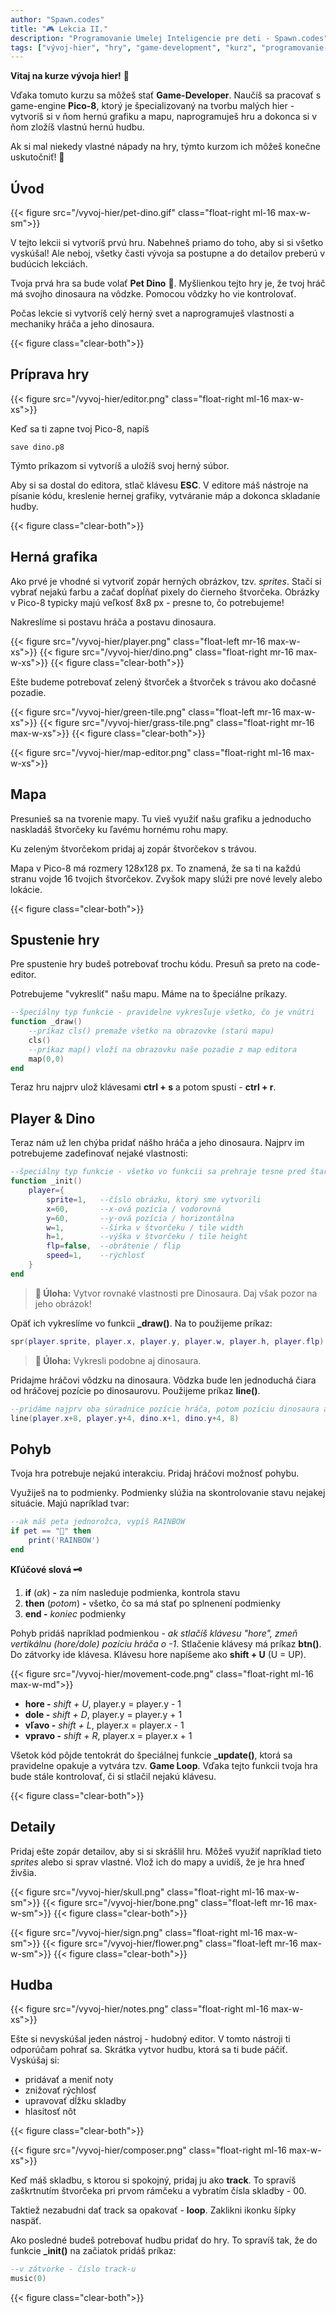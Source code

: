```yaml
---
author: "Spawn.codes"
title: "🎮 Lekcia II."
description: "Programovanie Umelej Inteligencie pre deti - Spawn.codes"
tags: ["vývoj-hier", "hry", "game-development", "kurz", "programovanie-hier", "programovanie-pre-deti"]
---
```


**Vitaj na kurze vývoja hier!** 👋

<!--more-->

Vďaka tomuto kurzu sa môžeš stať **Game-Developer**. Naučíš sa pracovať s game-engine **Pico-8**, ktorý je špecializovaný na tvorbu malých hier - vytvoríš si v ňom hernú grafiku a mapu, naprogramuješ hru a dokonca si v ňom zložíš vlastnú hernú hudbu.

Ak si mal niekedy vlastné nápady na hry, týmto kurzom ich môžeš konečne uskutočniť! 💪

## Úvod

{{< figure src="/vyvoj-hier/pet-dino.gif" class="float-right ml-16 max-w-sm">}}

V tejto lekcii si vytvoríš prvú hru. Nabehneš priamo do toho, aby si si všetko vyskúšal! Ale neboj, všetky časti vývoja sa postupne a do detailov preberú v budúcich lekciách.

Tvoja prvá hra sa bude volať **Pet Dino** 🐲. Myšlienkou tejto hry je, že tvoj hráč má svojho dinosaura na vôdzke. Pomocou vôdzky ho vie kontrolovať.

Počas lekcie si vytvoríš celý herný svet a naprogramuješ vlastnosti a mechaniky hráča a jeho dinosaura.

{{< figure class="clear-both">}}

## Príprava hry

{{< figure src="/vyvoj-hier/editor.png" class="float-right ml-16 max-w-xs">}}

Keď sa ti zapne tvoj Pico-8, napíš

```
save dino.p8
```
Týmto príkazom si vytvoríš a uložíš svoj herný súbor.

Aby si sa dostal do editora, stlač klávesu **ESC**. V editore máš nástroje na písanie kódu, kreslenie hernej grafiky, vytváranie máp a dokonca skladanie hudby.

{{< figure class="clear-both">}}

## Herná grafika
Ako prvé je vhodné si vytvoriť zopár herných obrázkov, tzv. *sprites*. Stačí si vybrať nejakú farbu a začať dopĺňať pixely do čierneho štvorčeka. Obrázky v Pico-8 typicky majú veľkosť 8x8 px - presne to, čo potrebujeme!

Nakreslíme si postavu hráča a postavu dinosaura.

{{< figure src="/vyvoj-hier/player.png" class="float-left mr-16 max-w-xs">}}
{{< figure src="/vyvoj-hier/dino.png" class="float-right mr-16 max-w-xs">}}
{{< figure class="clear-both">}}

Ešte budeme potrebovať zelený štvorček a štvorček s trávou ako dočasné pozadie.

{{< figure src="/vyvoj-hier/green-tile.png" class="float-left mr-16 max-w-xs">}}
{{< figure src="/vyvoj-hier/grass-tile.png" class="float-right mr-16 max-w-xs">}}
{{< figure class="clear-both">}}

{{< figure src="/vyvoj-hier/map-editor.png" class="float-right ml-16 max-w-xs">}}

## Mapa
Presunieš sa na tvorenie mapy. Tu vieš využiť našu grafiku a jednoducho naskladáš štvorčeky ku ľavému hornému rohu mapy.

Ku zeleným štvorčekom pridaj aj zopár štvorčekov s trávou.

Mapa v Pico-8 má rozmery 128x128 px. To znamená, že sa ti na každú stranu vojde 16 tvojich štvorčekov. Zvyšok mapy slúži pre nové levely alebo lokácie.

{{< figure class="clear-both">}}

## Spustenie hry
Pre spustenie hry budeš potrebovať trochu kódu. Presuň sa preto na code-editor.

Potrebujeme "vykresliť" našu mapu. Máme na to špeciálne príkazy.

```lua
--špeciálny typ funkcie - pravidelne vykresľuje všetko, čo je vnútri
function _draw()
    --príkaz cls() premaže všetko na obrazovke (starú mapu)
    cls()
    --príkaz map() vloží na obrazovku naše pozadie z map editora
    map(0,0)
end
```

Teraz hru najprv ulož klávesami **ctrl + s** a potom spusti - **ctrl + r**.

## Player & Dino
Teraz nám už len chýba pridať nášho hráča a jeho dinosaura. Najprv im potrebujeme zadefinovať nejaké vlastnosti:

```lua
--špeciálny typ funkcie - všetko vo funkcii sa prehraje tesne pred štartom hry
function _init()
    player={
        sprite=1,   --číslo obrázku, ktorý sme vytvorili
        x=60,       --x-ová pozícia / vodorovná
        y=60,       --y-ová pozícia / horizontálna
        w=1,        --šírka v štvorčeku / tile width
        h=1,        --výška v štvorčeku / tile height
        flp=false,  --obrátenie / flip
        speed=1,    --rýchlosť
    }
end
```

> **🔰 Úloha:** Vytvor rovnaké vlastnosti pre Dinosaura. Daj však pozor na jeho obrázok!

Opäť ich vykreslíme vo funkcii **_draw()**. Na to použijeme príkaz:

```lua
spr(player.sprite, player.x, player.y, player.w, player.h, player.flp)
```

> **🔰 Úloha:** Vykresli podobne aj dinosaura.

Pridajme hráčovi vôdzku na dinosaura. Vôdzka bude len jednoduchá čiara od hráčovej pozície po dinosaurovu. Použijeme príkaz **line()**.

```lua
--pridáme najprv oba súradnice pozície hráča, potom pozíciu dinosaura a nakoniec farbu (8=červená)
line(player.x+8, player.y+4, dino.x+1, dino.y+4, 8)
```

## Pohyb
Tvoja hra potrebuje nejakú interakciu. Pridaj hráčovi možnosť pohybu.

Využiješ na to podmienky. Podmienky slúžia na skontrolovanie stavu nejakej situácie. Majú napríklad tvar:

```lua
--ak máš peta jednorožca, vypíš RAINBOW
if pet == "🦄" then
    print('RAINBOW')
end
```

**Kľúčové slová 🗝**
1. **if** (*ak*) **-** za ním nasleduje podmienka, kontrola stavu
2. **then** (*potom*) **-** všetko, čo sa má stať po splnenení podmienky
3. **end -** *koniec* podmienky

Pohyb pridáš napríklad podmienkou - *ak stlačíš klávesu "hore", zmeň vertikálnu (hore/dole) pozíciu hráča o -1*.
Stlačenie klávesy má príkaz **btn()**. Do zátvorky ide klávesa. Klávesu hore napíšeme ako **shift + U** (U = UP).

{{< figure src="/vyvoj-hier/movement-code.png" class="float-right ml-16 max-w-md">}}

- **hore -** *shift + U*, player.y = player.y - 1
- **dole -** *shift + D*, player.y = player.y + 1
- **vľavo -** *shift + L*, player.x = player.x - 1
- **vpravo -** *shift + R*, player.x = player.x + 1

Všetok kód pôjde tentokrát do špeciálnej funkcie **_update()**, ktorá sa pravidelne opakuje a vytvára tzv. **Game Loop**.
Vďaka tejto funkcii tvoja hra bude stále kontrolovať, či si stlačil nejakú klávesu.

{{< figure class="clear-both">}}

## Detaily
Pridaj ešte zopár detailov, aby si si skrášlil hru. Môžeš využiť napríklad tieto *sprites* alebo si sprav vlastné.
Vlož ich do mapy a uvidíš, že je hra hneď živšia.

{{< figure src="/vyvoj-hier/skull.png" class="float-right ml-16 max-w-sm">}}
{{< figure src="/vyvoj-hier/bone.png" class="float-left mr-16 max-w-sm">}}
{{< figure class="clear-both">}}

{{< figure src="/vyvoj-hier/sign.png" class="float-right ml-16 max-w-sm">}}
{{< figure src="/vyvoj-hier/flower.png" class="float-left mr-16 max-w-sm">}}
{{< figure class="clear-both">}}

## Hudba

{{< figure src="/vyvoj-hier/notes.png" class="float-right ml-16 max-w-xs">}}

Ešte si nevyskúšal jeden nástroj - hudobný editor. V tomto nástroji ti odporúčam pohrať sa. Skrátka vytvor hudbu, ktorá sa ti bude páčiť. Vyskúšaj si:
- pridávať a meniť noty
- znižovať rýchlosť
- upravovať dĺžku skladby
- hlasitosť nôt

{{< figure class="clear-both">}}

{{< figure src="/vyvoj-hier/composer.png" class="float-right ml-16 max-w-xs">}}

Keď máš skladbu, s ktorou si spokojný, pridaj ju ako **track**. To spravíš zaškrtnutím štvorčeka pri prvom rámčeku a vybratím čísla skladby - 00.

Taktiež nezabudni dať track sa opakovať - **loop**. Zaklikni ikonku šípky naspäť.

Ako posledné budeš potrebovať hudbu pridať do hry. To spravíš tak, že do funkcie **_init()** na začiatok pridáš príkaz:

```lua
--v zátvorke - číslo track-u
music(0)
```

{{< figure class="clear-both">}}